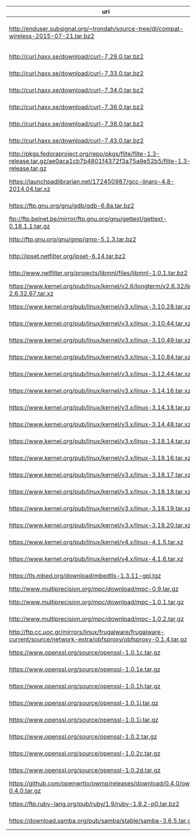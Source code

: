 uri | filename | md5sum
----|----------|-------
http://enduser.subsignal.org/~trondah/source-tree/dl/compat-wireless-2015-07-21.tar.bz2 | compat-wireless-2015-07-21.tar.bz2 |
http://curl.haxx.se/download/curl-7.29.0.tar.bz2 | curl-7.29.0.tar.bz2 |
http://curl.haxx.se/download/curl-7.33.0.tar.bz2 | curl-7.33.0.tar.bz2 |
http://curl.haxx.se/download/curl-7.34.0.tar.bz2 | curl-7.34.0.tar.bz2 |
http://curl.haxx.se/download/curl-7.36.0.tar.bz2 | curl-7.36.0.tar.bz2 |
http://curl.haxx.se/download/curl-7.38.0.tar.bz2 | curl-7.38.0.tar.bz2 |
http://curl.haxx.se/download/curl-7.43.0.tar.bz2 | curl-7.43.0.tar.bz2 |
http://pkgs.fedoraproject.org/repo/pkgs/flite/flite-1.3-release.tar.gz/ae0aca1cb7b4801f4372f3a75a9e52b5/flite-1.3-release.tar.gz | flite-1.3-release.tar.gz |
https://launchpadlibrarian.net/172450987/gcc-linaro-4.8-2014.04.tar.xz | gcc-linaro-4.8-2014.04.tar.xz |
https://ftp.gnu.org/gnu/gdb/gdb-6.8a.tar.bz2 | gdb-6.8a.tar.bz2 |
ftp://ftp.belnet.be/mirror/ftp.gnu.org/gnu/gettext/gettext-0.18.1.1.tar.gz | gettext-0.18.1.1.tar.gz |
http://ftp.gnu.org/gnu/gmp/gmp-5.1.3.tar.bz2 | gmp-5.1.3.tar.bz2 |
http://ipset.netfilter.org/ipset-6.14.tar.bz2 | ipset-6.14.tar.bz2 |
http://www.netfilter.org/projects/libmnl/files/libmnl-1.0.1.tar.bz2 | libmnl-1.0.1.tar.bz2 |
https://www.kernel.org/pub/linux/kernel/v2.6/longterm/v2.6.32/linux-2.6.32.67.tar.xz | linux-2.6.32.67.tar.xz |
https://www.kernel.org/pub/linux/kernel/v3.x/linux-3.10.28.tar.xz | linux-3.10.28.tar.xz |
https://www.kernel.org/pub/linux/kernel/v3.x/linux-3.10.44.tar.xz | linux-3.10.44.tar.xz |
https://www.kernel.org/pub/linux/kernel/v3.x/linux-3.10.49.tar.xz | linux-3.10.49.tar.xz |
https://www.kernel.org/pub/linux/kernel/v3.x/linux-3.10.84.tar.xz | linux-3.10.84.tar.xz |
https://www.kernel.org/pub/linux/kernel/v3.x/linux-3.12.44.tar.xz | linux-3.12.44.tar.xz |
https://www.kernel.org/pub/linux/kernel/v3.x/linux-3.14.16.tar.xz | linux-3.14.16.tar.xz |
https://www.kernel.org/pub/linux/kernel/v3.x/linux-3.14.18.tar.xz | linux-3.14.18.tar.xz |
https://www.kernel.org/pub/linux/kernel/v3.x/linux-3.14.48.tar.xz | linux-3.14.48.tar.xz |
https://www.kernel.org/pub/linux/kernel/v3.x/linux-3.18.14.tar.xz | linux-3.18.14.tar.xz |
https://www.kernel.org/pub/linux/kernel/v3.x/linux-3.18.16.tar.xz | linux-3.18.16.tar.xz |
https://www.kernel.org/pub/linux/kernel/v3.x/linux-3.18.17.tar.xz | linux-3.18.17.tar.xz |
https://www.kernel.org/pub/linux/kernel/v3.x/linux-3.18.18.tar.xz | linux-3.18.18.tar.xz |
https://www.kernel.org/pub/linux/kernel/v3.x/linux-3.18.19.tar.xz | linux-3.18.19.tar.xz |
https://www.kernel.org/pub/linux/kernel/v3.x/linux-3.18.20.tar.xz | linux-3.18.20.tar.xz |
https://www.kernel.org/pub/linux/kernel/v4.x/linux-4.1.5.tar.xz | linux-4.1.5.tar.xz |
https://www.kernel.org/pub/linux/kernel/v4.x/linux-4.1.6.tar.xz | linux-4.1.6.tar.xz |
https://tls.mbed.org/download/mbedtls-1.3.11-gpl.tgz | mbedtls-1.3.11-gpl.tgz |
http://www.multiprecision.org/mpc/download/mpc-0.9.tar.gz | mpc-0.9.tar.gz |
http://www.multiprecision.org/mpc/download/mpc-1.0.1.tar.gz | mpc-1.0.1.tar.gz |
http://www.multiprecision.org/mpc/download/mpc-1.0.2.tar.gz | mpc-1.0.2.tar.gz |
http://ftp.cc.uoc.gr/mirrors/linux/frugalware/frugalware-current/source/network-extra/obfsproxy/obfsproxy-0.1.4.tar.gz | obfsproxy-0.1.4.tar.gz |
https://www.openssl.org/source/openssl-1.0.1c.tar.gz | openssl-1.0.1c.tar.gz |
https://www.openssl.org/source/openssl-1.0.1e.tar.gz | openssl-1.0.1e.tar.gz |
https://www.openssl.org/source/openssl-1.0.1h.tar.gz | openssl-1.0.1h.tar.gz |
https://www.openssl.org/source/openssl-1.0.1j.tar.gz | openssl-1.0.1j.tar.gz |
https://www.openssl.org/source/openssl-1.0.1i.tar.gz | openssl-1.0.1i.tar.gz |
https://www.openssl.org/source/openssl-1.0.2.tar.gz | openssl-1.0.2.tar.gz |
https://www.openssl.org/source/openssl-1.0.2c.tar.gz | openssl-1.0.2c.tar.gz |
https://www.openssl.org/source/openssl-1.0.2d.tar.gz | openssl-1.0.2d.tar.gz |
https://github.com/openwrtio/owmp/releases/download/0.4.0/owmp-0.4.0.tar.gz | owmp-0.4.0.tar.gz |
https://ftp.ruby-lang.org/pub/ruby/1.9/ruby-1.9.2-p0.tar.bz2 | ruby-1.9.2-p0.tar.bz2 |
https://download.samba.org/pub/samba/stable/samba-3.6.5.tar.gz | samba-3.6.5.tar.gz |
